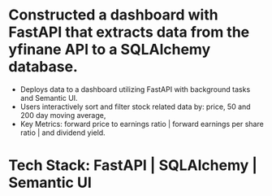 # Constructed a dashboard with FastAPI that extracts data from the yfinane API to a SQLAlchemy database.
 
- Deploys data to a dashboard utilizing FastAPI with background tasks and Semantic UI.
- Users interactively sort and filter stock related data by: price, 50 and 200 day moving average, 
- Key Metrics: forward price to earnings ratio | forward earnings per share ratio | and dividend yield. 

# Tech Stack: FastAPI | SQLAlchemy | Semantic UI